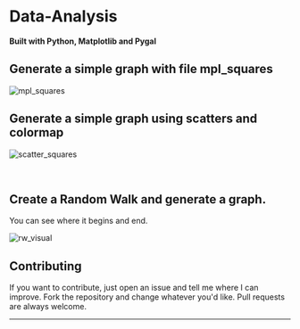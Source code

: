 # Data-Analysis

**Built with Python, Matplotlib and Pygal**


## Generate a simple graph with file mpl_squares
![mpl_squares](https://user-images.githubusercontent.com/33688752/40588723-6d6180b6-61b8-11e8-962d-c13c10441556.png)
<br/>

## Generate a simple graph using scatters and colormap 
![scatter_squares](https://user-images.githubusercontent.com/33688752/40588731-9824ebc6-61b8-11e8-8948-28a354ec3b4d.png)

<br/>

## Create a Random Walk and generate a graph. 
You can see where it begins and end.


![rw_visual](https://user-images.githubusercontent.com/33688752/40588745-de4ed788-61b8-11e8-9c29-7bf9f08ff2a1.png)




## Contributing

If you want to contribute, just open an issue and tell me where I can improve.
Fork the repository and change whatever you'd like.
Pull requests are always welcome.

--------------------------------------------------------------------------------------------
